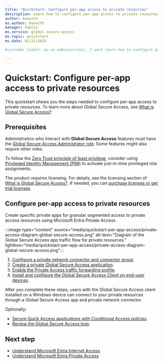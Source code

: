 ```yaml
---
title: "Quickstart: Configure per-app access to private resources"
description: Learn how to configure per-app access to private resources in Global Secure Access.
author: kenwith
ms.author: kenwith
manager: femila
ms.service: global-secure-access
ms.topic: quickstart
ms.date: 02/21/2025

#customer intent: As an administrator, I want learn how to configure per-app access so that my users can access private resources in Global Secure Access.

---
```

  
# Quickstart: Configure per-app access to private resources

This quickstart shows you the steps needed to configure per-app access to private resources. To learn more about Global Secure Access, see [What is Global Secure Access?](overview-what-is-global-secure-access.md)

## Prerequisites

Administrators who interact with **Global Secure Access** features must have the [Global Secure Access Administrator role](/azure/active-directory/roles/permissions-reference). Some features might also require other roles.

To follow the [Zero Trust principle of least privilege](/security/zero-trust/), consider using [Privileged Identity Management (PIM)](/azure/active-directory/privileged-identity-management/pim-configure) to activate just-in-time privileged role assignments.

The product requires licensing. For details, see the licensing section of [What is Global Secure Access?](overview-what-is-global-secure-access.md). If needed, you can [purchase licenses or get trial licenses](https://aka.ms/azureadlicense).
## Configure per-app access to private resources

Create specific private apps for granular segmented access to private access resources using Microsoft Entra Private Access.

:::image type="content" source="media/quickstart-per-app-access/private-access-diagram-global-secure-access.png" alt-text="Diagram of the Global Secure Access app traffic flow for private resources." lightbox="media/quickstart-per-app-access/private-access-diagram-global-secure-access.png":::

1. [Configure a private network connector and connector group](how-to-configure-connectors.md).
1. [Create a private Global Secure Access application](how-to-configure-per-app-access.md).
1. [Enable the Private Access traffic forwarding profile](how-to-manage-private-access-profile.md).
1. [Install and configure the Global Secure Access Client on end-user devices](how-to-install-windows-client.md).

After you complete these steps, users with the Global Secure Access client installed on a Windows device can connect to your private resources through a Global Secure Access app and private network connector.

Optionally:

- [Secure Quick Access applications with Conditional Access policies](how-to-target-resource-private-access-apps.md).
- [Review the Global Secure Access logs](concept-global-secure-access-logs-monitoring.md).

## Next step
- [Understand Microsoft Entra Internet Access](concept-internet-access.md)
- [Understand Microsoft Entra Private Access](concept-private-access.md)

